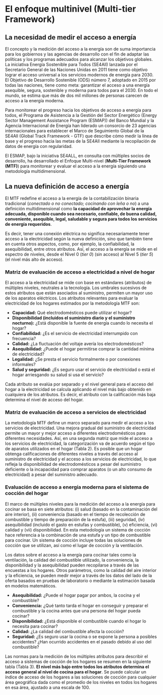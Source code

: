 # El enfoque multinivel (Multi-tier Framework)

## La necesidad de medir el acceso a energía

El concepto y la medición del acceso a la energía son de suma importancia para los gobiernos y las agencias de desarrollo con el fin de adaptar las políticas y los programas adecuados para alcanzar los objetivos globales. La iniciativa Energía Sostenible para Todos (SE4All) lanzada por el Secretario General de las Naciones Unidas en 2011 tiene como objetivo lograr el acceso universal a los servicios modernos de energía para 2030. El Objetivo de Desarrollo Sostenible (ODS) número 7, adoptado en 2015 por todas las naciones, tiene como meta: garantizar el acceso a una energía asequible, segura, sostenible y moderna para todos para el 2030. En todo el mundo, se estima que más de dos mil millones de personas carecen de acceso a la energía moderna.

Para monitorear el progreso hacia los objetivos de acceso a energía para todos, el Programa de Asistencia a la Gestión del Sector Energético (Energy Sector Management Assistance Program (ESMAP)) del Banco Mundial y la Agencia Internacional de Energía han liderado un consorcio de 23 agencias internacionales para establecer el Marco de Seguimiento Global de la SE4All (Global Track Framework  - GTF) que describe cómo medir la línea de base y el progreso hacia las metas de la SE4All mediante la recopilación de datos de energía con regularidad.

El ESMAP, bajo la iniciativa SE4ALL, en consulta con múltiples socios de desarrollo, ha desarrollado el Enfoque Multi-nivel (**Multi-Tier Framework (MTF)**) para monitorear y evaluar el acceso a la energía siguiendo una metodología multidimensional.

## La nueva definición de acceso a energía

El MTF redefine el acceso a la energía de la contabilización binaria tradicional (*conectado o no conectado; cocinando con leña o no*) a una definición multidimensional como **la capacidad de aprovechar la energía adecuada, disponible cuando sea necesario, confiable, de buena calidad, conveniente, asequible, legal, saludable y segura para todos los servicios de energía requeridos**. 

Es decir, tener una conexión eléctrica no significa necesariamente tener acceso a la electricidad según la nueva definición, sino que también tiene en cuenta otros aspectos, como, por ejemplo, la confiabilidad, la asequibilidad, entre otros atributos.  Así, el acceso a la energía se mide en el espectro de niveles, desde el Nivel 0 (*tier 0*) (sin acceso) al Nivel 5 (*tier 5*) (el nivel más alto de acceso).


### Matriz de evaluación de acceso a electricidad a nivel de hogar

El acceso a la electricidad se mide con base en estándares (atributos) de múltiples niveles, neutrales a la tecnología. Los umbrales sucesivos de estos atributos que están asociados al suministro, permiten un mayor uso de los aparatos eléctricos. Los atributos relevantes para evaluar la electricidad de los hogares estimados por la metodología MTF son: 

* **Capacidad:** Qué electrodomésticos puede utilizar el hogar?
* **Disponibilidad (incluidos el suministro diario y el suministro nocturno):** ¿Está disponible la fuente de energía cuando lo necesita el hogar? 
* **Confiabilidad:**  ¿Es el servicio de electricidad interrumpido con frecuencia?
* **Calidad:** ¿La fluctuación del voltaje avería los electrodomésticos?
* **Asequibilidad:** ¿Puede el hogar permitirse comprar la cantidad mínima de electricidad?
* **Legalidad:** ¿Se presta el servicio formalmente o por conexiones informales?
* **Salud y seguridad:** ¿Es seguro usar el servicio de electricidad o está el hogar arriesgando su salud si usa el servicio?

Cada atributo se evalúa por separado y el nivel general para el acceso del hogar a la electricidad se calcula aplicando el nivel más bajo obtenido en cualquiera de los atributos. Es decir, el atributo con la calificación más baja determina el nivel de acceso del hogar. 


### Matriz de evaluación de acceso a servicios de electricidad

La metodología MTF define un marco separado para medir el acceso a los servicios de electricidad. Una mejora gradual del suministro de electricidad permite un mayor y mejor acceso a diferentes electrodomésticos para diferentes necesidades. Así, en una segunda matriz que mide el acceso a los servicios de electricidad, la categorización va de acuerdo según el tipo de aparatos utilizados en el hogar (Tabla 2). Es posible que un hogar obtenga calificaciones de diferentes niveles a través del acceso al suministro de electricidad y el acceso a los servicios de electricidad, lo que refleja la disponibilidad de electrodomésticos a pesar del suministro deficiente o la incapacidad para comprar aparatos (o un alto consumo de electricidad) a pesar del suministro adecuado.

### Evaluación de acceso a energía moderna para el sistema de cocción del hogar

El marco de múltiples niveles para la medición del acceso a la energía para cocinar se basa en siete atributos: 
(i) salud (basado en la contaminación del aire interior), (ii) conveniencia (basado en el tiempo de recolección de combustible y tiempo de preparación de la estufa), (iii) seguridad, (iv) asequibilidad (incluido el gasto en estufas y combustible), (v) eficiencia, (vi) calidad y (vii) disponibilidad. En esta metodología un sistema de cocción hace referencia a la combinación de una estufa y un tipo de combustible para cocinar. Un sistema de cocción incluye todas las soluciones de cocción que se utilizan, así como el lugar de cocción y la ventilación.


Los datos sobre el acceso a la energía para cocinar tales como la ventilación, la calidad del combustible utilizado, la conveniencia, la disponibilidad y la asequibilidad pueden recopilarse a través de las encuestas a los hogares. Otros parámetros, como la calidad del aire interior y la eficiencia, se pueden medir mejor a través de los datos del lado de la oferta basados en pruebas de laboratorio o mediante la estimación basada en modelos matemáticos.


* **Asequibilidad:** ¿Puede el hogar pagar por ambos, la cocina y el combustible?
* **Conveniencia:** ¿Qué tanto tarda el hogar en conseguir y preparar el combustible y la cocina antes que una persona del hogar pueda cocinar?
* **Disponibilidad:** ¿Está disponible el combustible cuando el hogar lo necesita para cocinar?
* **Calidad:** ¿La calidad del combustible afecta la cocción?
* **Seguridad:** ¿Es seguro usar la cocina o se expone la persona a posibles accidentes? ¿Han ocurrido accidentes en el pasado debido al uso del combustible?

Las normas para la medición de los múltiples atributos para describir el acceso a sistemas de cocción de los hogares se resumen en la siguiente tabla (Tabla 3). **El nivel más bajo entre todos los atributos determina el acceso general al nivel de cocina para el hogar**. Se puede calcular un índice de acceso de los hogares a las soluciones de cocción para cualquier área geográfica dada como el promedio de los niveles en todos los hogares en esa área, ajustado a una escala de 100.
